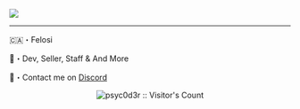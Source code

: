 ![](https://share.creavite.co/Cgo0Zr5kBl6uE4M6.gif)

----

🇨🇦・Felosi

🌴・Dev, Seller, Staff & And More

🚥・Contact me on [Discord](https://discord.com/users/779716357872680970)

<p align="center"><img src="https://profile-counter.glitch.me/{FelosiDev}/count.svg" alt="psyc0d3r :: Visitor's Count" /></p>
